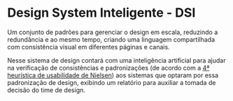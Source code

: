 # Design System Inteligente - DSI
Um conjunto de padrões para gerenciar o design em escala, reduzindo a redundância e ao mesmo tempo, criando uma linguagem compartilhada com consistência visual em diferentes páginas e canais. 

Nesse sistema de design contará com uma inteligência artificial para ajudar na verificação de consistências e padronizações (de acordo com a [4ª heurística de usabilidade de Nielsen](https://www.nngroup.com/articles/ten-usability-heuristics/)) aos sistemas que optaram por essa padronização de design, exibindo um relatório para auxiliar a tomada de decisão do time de design.
